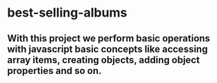 # best-selling-albums

## With this project we perform basic operations with javascript basic concepts like accessing array items, creating objects, adding object properties and so on. 